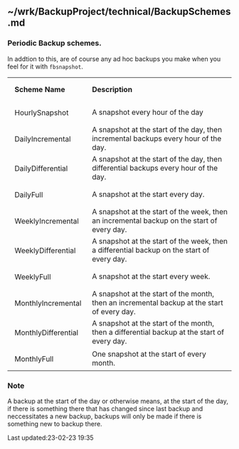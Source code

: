 ~/wrk/BackupProject/technical/BackupSchemes.md
--------------------------------------

### Periodic Backup schemes.

In addtion to this, are of course any ad hoc backups you
make when you feel for it with `fbsnapshot`.

<table>
	<tr>
		<th style="text-align:left;padding:1em;">Scheme Name</th>
		<th style="text-align:left;">Description</th>
	</tr>
	<tr> 
		<td style="text-align:left;padding:1em;">HourlySnapshot</td>
		<td style="text-align:left;">A snapshot every hour of the day</td>
	</tr>
	<tr> 
		<td
		style="text-align:left;padding:1em;">DailyIncremental</td>
		<td style="text-align:left;">A snapshot at the start of the day, then incremental backups every hour of the day.</td>
	</tr>
	<tr> 
		<td
		style="text-align:left;padding:1em;">DailyDifferential</td>
		<td style="text-align:left;">A snapshot at the start of the day, then differential backups every hour of the day.</td>
	</tr>
	<tr> 
		<td style="text-align:left;padding:1em;">DailyFull</td>
		<td style="text-align:left;">A snapshot at the start  every day.</td>
	</tr>
	<tr> 
		<td
		style="text-align:left;padding:1em;">WeeklyIncremental</td>
		<td style="text-align:left;">A snapshot at the start of the week, then an incremental backup on the start of every day.</td>
	</tr>
	<tr> 
		<td
		style="text-align:left;padding:1em;">WeeklyDifferential</td>
		<td style="text-align:left;">A snapshot at the start of the week, then a differential backup on the start of every day.</td>
	</tr>
	<tr> 
		<td style="text-align:left;padding:1em;">WeeklyFull</td>
		<td style="text-align:left;">A snapshot at the start  every week.</td>
	</tr>
	<tr> 
		<td
		style="text-align:left;padding:1em;">MonthlyIncremental</td>
		<td style="text-align:left;">A snapshot at the start of the month, then an incremental backup at the start of every day.</td>
	</tr>
	<tr> 
		<td
		style="text-align:left;padding:1em;">MonthlyDifferential</td>
		<td style="text-align:left;">A snapshot at the start of the month, then a differential backup at the start of every day.</td>
	</tr>
	<tr> 
		<td style="text-align:left;padding:1em;">MonthlyFull</td>
		<td style="text-align:left;">One snapshot at the start
		of every month.</td>
	</tr>
</table>

### Note

A backup at the start of the day or otherwise means, at the
start of the day, if there is something there that has
changed since last backup and neccessitates a new backup,
backups will only be made if there is something new to
backup there.


  Last updated:23-02-23 19:35

